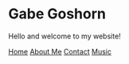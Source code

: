 <!DOCTYPE html>
<html lang="en-US">
  <head>
    <link rel="stylesheet" href="mainDesign.css">
    <meta charset="utf-8">
    <title>Gabe Goshorn</title>
  </head>
  <body>
    <h1>Gabe Goshorn</h1>
    <p>Hello and welcome to my website!</p>
    <div class="topnav">
      <a class="active" href="#Home">Home</a>
      <a href="#aboutMe">About Me</a>
      <a href="#contact">Contact</a>
      <a href="#music">Music</a>
    </div>
  </body>
</html>
